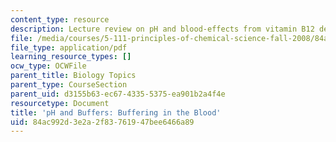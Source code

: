 ```yaml
---
content_type: resource
description: Lecture review on pH and blood-effects from vitamin B12 deficiency.
file: /media/courses/5-111-principles-of-chemical-science-fall-2008/84ac992d3e2a2f83761947bee6466a89_bioex_lect23.pdf
file_type: application/pdf
learning_resource_types: []
ocw_type: OCWFile
parent_title: Biology Topics
parent_type: CourseSection
parent_uid: d3155b63-ec67-4335-5375-ea901b2a4f4e
resourcetype: Document
title: 'pH and Buffers: Buffering in the Blood'
uid: 84ac992d-3e2a-2f83-7619-47bee6466a89
---
```

